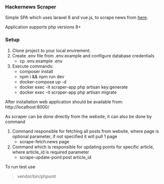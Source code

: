 ### Hackernews Scraper

Simple SPA which uses laravel 8 and vue.js, to scrape news from <a href="https://news.ycombinator.com/">here</a>.

Application supports php versions 8+

### Setup

1. Clone project to your local envirement.
2. Create .env file from .env.example and configure database credentials
    * cp .env.example .env
3. Execute commands:
   * composer install 
   * npm i && npm run dev
   * docker-compose up -d
   * docker exec -it scraper-app php artisan key:generate
   * docker exec -it scraper-app php artisan migrate


After installation web application should be available from:
http://localhost:8000/

As scraper can be done directly from the website, it can also be done by command
1. Command responsible for fetching all posts from website, where page is optional parameter, if not specified it will pull 1 page
    * scrape-fetch:news page
2. Command which is responsible for updating points for specific article, where article_id is required parameter
   * scrape-update-point:post article_id

To run test use
>vendor/bin/phpunit
